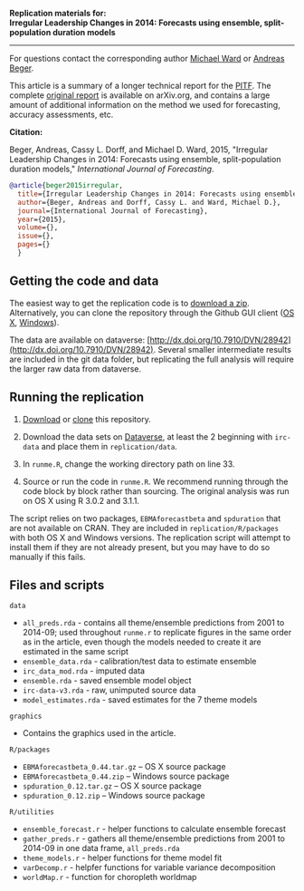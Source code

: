 **Replication materials for:<br/>
Irregular Leadership Changes in 2014: Forecasts using ensemble, split-population duration models**
***

For questions contact the corresponding author [Michael Ward](mailto:michael.d.ward@duke.edu) or [Andreas Beger](mailto:andreas.beger@duke.edu).

This article is a summary of a longer technical report for the [PITF](http://en.wikipedia.org/wiki/Political_Instability_Task_Force). The complete [original report](http://arxiv.org/abs/1409.7105) is available on arXiv.org, and contains a large amount of additional information on the method we used for forecasting, accuracy assessments, etc.


**Citation:**

Beger, Andreas, Cassy L. Dorff, and Michael D. Ward, 2015, "Irregular Leadership Changes in 2014: Forecasts using ensemble, split-population duration models," *International Journal of Forecasting*. 

```bibtex
@article{beger2015irregular,
  title={Irregular Leadership Changes in 2014: Forecasts using ensemble, split-population duration models},
  author={Beger, Andreas and Dorff, Cassy L. and Ward, Michael D.},
  journal={International Journal of Forecasting},
  year={2015},
  volume={},
  issue={},
  pages={}
  }    
```

Getting the code and data
-----

The easiest way to get the replication code is to [download a zip](https://github.com/andybega/ijf-ilc2014/archive/master.zip). Alternatively, you can clone the repository through the Github GUI client ([OS X](https://mac.github.com/), [Windows](https://windows.github.com/)).

The data are available on dataverse: [http://dx.doi.org/10.7910/DVN/28942](http://dx.doi.org/10.7910/DVN/28942). Several smaller intermediate results are included in the git data folder, but replicating the full analysis will require the larger raw data from dataverse. 


Running the replication
-----

1. [Download](https://github.com/andybega/ijf-ilc2014/archive/master.zip) or [clone](github-mac://openRepo/https://github.com/andybega/ijf-ilc2014) this repository. 

2. Download the data sets on [Dataverse](http://dx.doi.org/10.7910/DVN/28942), at least the 2 beginning with `irc-data` and place them in `replication/data`.

3. In `runme.R`, change the working directory path on line 33.

4. Source or run the code in `runme.R`. We recommend running through the code block by block rather than sourcing. The original analysis was run on OS X using R 3.0.2 and 3.1.1.

The script relies on two packages, `EBMAforecastbeta` and `spduration` that are not available on CRAN. They are included in `replication/R/packages` with both OS X and Windows versions. The replication script will attempt to install them if they are not already present, but you may have to do so manually if this fails.

Files and scripts
------

`data`
* `all_preds.rda` - contains all theme/ensemble predictions from 2001 to 2014-09; used throughout `runme.r` to replicate figures in the same order as in the article, even though the models needed to create it are estimated in the same script   
* `ensemble_data.rda` - calibration/test data to estimate ensemble
* `irc_data_mod.rda` - imputed data
* `ensemble.rda` - saved ensemble model object
* `irc-data-v3.rda` - raw, unimputed source data
* `model_estimates.rda` - saved estimates for the 7 theme models

`graphics`
* Contains the graphics used in the article.

`R/packages`
* `EBMAforecastbeta_0.44.tar.gz` – OS X source package
* `EBMAforecastbeta_0.44.zip` – Windows source package
* `spduration_0.12.tar.gz` – OS X source package
* `spduration_0.12.zip` – Windows source package

`R/utilities`
* `ensemble_forecast.r` - helper functions to calculate ensemble forecast
* `gather_preds.r` - gathers all theme/ensemble predictions from 2001 to 2014-09 in one data frame, `all_preds.rda`
* `theme_models.r` - helper functions for theme model fit
* `varDecomp.r` - helpfer functions for variable variance decomposition
* `worldMap.r` - function for choropleth worldmap



